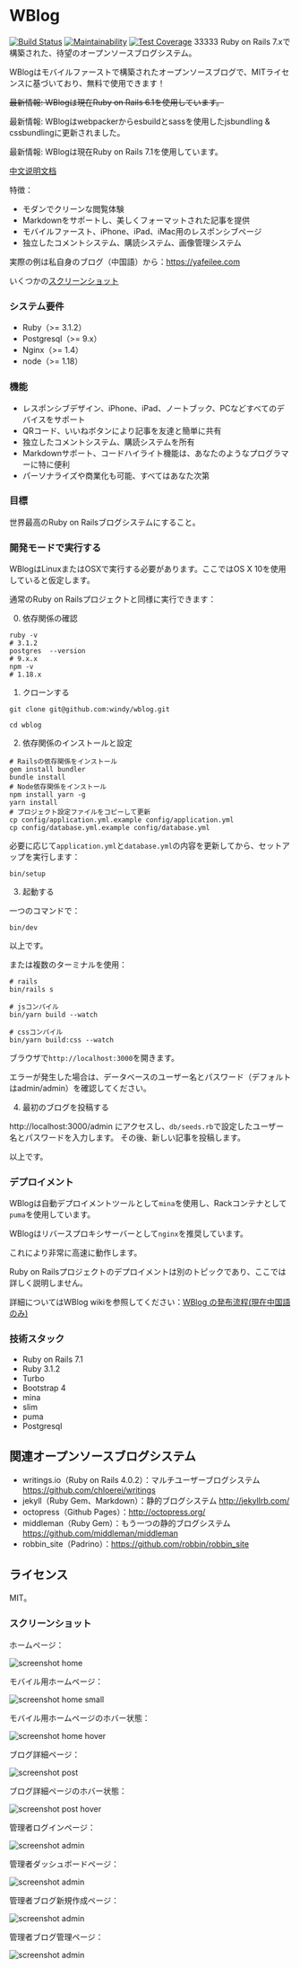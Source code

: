 WBlog
=======
[![Build Status](https://travis-ci.org/windy/wblog.svg?branch=master)](https://travis-ci.org/windy/wblog)
[![Maintainability](https://api.codeclimate.com/v1/badges/545d8372a9dda70b77fe/maintainability)](https://codeclimate.com/github/windy/wblog/maintainability)
[![Test Coverage](https://api.codeclimate.com/v1/badges/545d8372a9dda70b77fe/test_coverage)](https://codeclimate.com/github/windy/wblog/test_coverage)
33333
Ruby on Rails 7.xで構築された、待望のオープンソースブログシステム。

WBlogはモバイルファーストで構築されたオープンソースブログで、MITライセンスに基づいており、無料で使用できます！

~~最新情報: WBlogは現在Ruby on Rails 6.1を使用しています。~~

最新情報: WBlogはwebpackerからesbuildとsassを使用したjsbundling & cssbundlingに更新されました。

最新情報: WBlogは現在Ruby on Rails 7.1を使用しています。

[中文说明文档](/README.zh-CN.md)

特徴：

* モダンでクリーンな閲覧体験
* Markdownをサポートし、美しくフォーマットされた記事を提供
* モバイルファースト、iPhone、iPad、iMac用のレスポンシブページ
* 独立したコメントシステム、購読システム、画像管理システム

実際の例は私自身のブログ（中国語）から：<https://yafeilee.com>

いくつかの[スクリーンショット](#screenshots)

### システム要件

* Ruby（>= 3.1.2）
* Postgresql（>= 9.x）
* Nginx（>= 1.4）
* node（>= 1.18）

### 機能

* レスポンシブデザイン、iPhone、iPad、ノートブック、PCなどすべてのデバイスをサポート
* QRコード、いいねボタンにより記事を友達と簡単に共有
* 独立したコメントシステム、購読システムを所有
* Markdownサポート、コードハイライト機能は、あなたのようなプログラマーに特に便利
* パーソナライズや商業化も可能、すべてはあなた次第

### 目標

世界最高のRuby on Railsブログシステムにすること。

### 開発モードで実行する

WBlogはLinuxまたはOSXで実行する必要があります。ここではOS X 10を使用していると仮定します。

通常のRuby on Railsプロジェクトと同様に実行できます：

0. 依存関係の確認

  ```shell
  ruby -v
  # 3.1.2
  postgres  --version
  # 9.x.x
  npm -v
  # 1.18.x
  ```

1. クローンする

  `git clone git@github.com:windy/wblog.git`

  `cd wblog`

2. 依存関係のインストールと設定

  ```shell
  # Railsの依存関係をインストール
  gem install bundler
  bundle install
  # Node依存関係をインストール
  npm install yarn -g
  yarn install
  # プロジェクト設定ファイルをコピーして更新
  cp config/application.yml.example config/application.yml
  cp config/database.yml.example config/database.yml
  ```

  必要に応じて`application.yml`と`database.yml`の内容を更新してから、セットアップを実行します：

  ```shell
  bin/setup
  ```

3. 起動する

  一つのコマンドで：

  ```shell
  bin/dev
  ```

  以上です。

  または複数のターミナルを使用：

  ```shell
  # rails
  bin/rails s
  ```

  ```shell
  # jsコンパイル
  bin/yarn build --watch
  ```

  ```shell
  # cssコンパイル
  bin/yarn build:css --watch
  ```

  ブラウザで`http://localhost:3000`を開きます。

  エラーが発生した場合は、データベースのユーザー名とパスワード（デフォルトはadmin/admin）を確認してください。

4. 最初のブログを投稿する

  http://localhost:3000/admin にアクセスし、`db/seeds.rb`で設定したユーザー名とパスワードを入力します。
  その後、新しい記事を投稿します。

以上です。

### デプロイメント

WBlogは自動デプロイメントツールとして`mina`を使用し、Rackコンテナとして`puma`を使用しています。

WBlogはリバースプロキシサーバーとして`nginx`を推奨しています。

これにより非常に高速に動作します。

Ruby on Railsプロジェクトのデプロイメントは別のトピックであり、ここでは詳しく説明しません。

詳細についてはWBlog wikiを参照してください：[WBlog の発布流程(現在中国語のみ)](https://github.com/windy/wblog/wiki)

### 技術スタック

* Ruby on Rails 7.1
* Ruby 3.1.2
* Turbo
* Bootstrap 4
* mina
* slim
* puma
* Postgresql

## 関連オープンソースブログシステム

* writings.io（Ruby on Rails 4.0.2）：マルチユーザーブログシステム <https://github.com/chloerei/writings>
* jekyll（Ruby Gem、Markdown）：静的ブログシステム <http://jekyllrb.com/>
* octopress（Github Pages）：<http://octopress.org/>
* middleman（Ruby Gem）：もう一つの静的ブログシステム <https://github.com/middleman/middleman>
* robbin_site（Padrino）：<https://github.com/robbin/robbin_site>

## ライセンス

MIT。

### スクリーンショット

ホームページ：

![screenshot home](https://github.com/windy/wblog/raw/master/doc/wblog_s_en/home.png)

モバイル用ホームページ：

![screenshot home small](https://github.com/windy/wblog/raw/master/doc/wblog_s_en/home-small.png)

モバイル用ホームページのホバー状態：

![screenshot home hover](https://github.com/windy/wblog/raw/master/doc/wblog_s_en/home-small-hover.png)

ブログ詳細ページ：

![screenshot post](https://github.com/windy/wblog/raw/master/doc/wblog_s_en/post.png)

ブログ詳細ページのホバー状態：

![screenshot post hover](https://github.com/windy/wblog/raw/master/doc/wblog_s_en/post-hover.png)

管理者ログインページ：

![screenshot admin](https://github.com/windy/wblog/raw/master/doc/wblog_s_en/admin-login.png)

管理者ダッシュボードページ：

![screenshot admin](https://github.com/windy/wblog/raw/master/doc/wblog_s_en/admin-dashboard.png)

管理者ブログ新規作成ページ：

![screenshot admin](https://github.com/windy/wblog/raw/master/doc/wblog_s_en/admin-post.png)

管理者ブログ管理ページ：

![screenshot admin](https://github.com/windy/wblog/raw/master/doc/wblog_s_en/admin-posts.png)